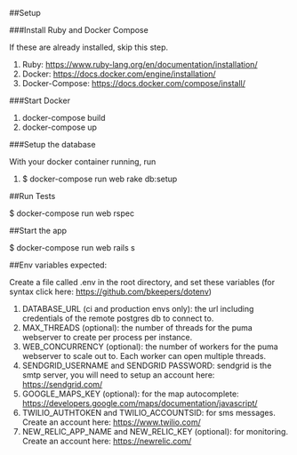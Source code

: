 ##Setup

###Install Ruby and Docker Compose

If these are already installed, skip this step.

1. Ruby: https://www.ruby-lang.org/en/documentation/installation/
1. Docker: https://docs.docker.com/engine/installation/
1. Docker-Compose: https://docs.docker.com/compose/install/

###Start Docker

1. docker-compose build
1. docker-compose up

###Setup the database

With your docker container running, run
 
1. $ docker-compose run web rake db:setup

##Run Tests 

$ docker-compose run web rspec

##Start the app 

$ docker-compose run web rails s

##Env variables expected:

Create a file called .env in the root directory, and set these variables (for syntax click here: https://github.com/bkeepers/dotenv)

1. DATABASE_URL (ci and production envs only): the url including credentials of the remote postgres db to connect to. 
1. MAX_THREADS (optional): the number of threads for the puma webserver to create per process per instance.
1. WEB_CONCURRENCY (optional): the number of workers for the puma webserver to scale out to. Each worker can open multiple threads.
1. SENDGRID_USERNAME and SENDGRID PASSWORD: sendgrid is the smtp server, you will need to setup an account here: https://sendgrid.com/
1. GOOGLE_MAPS_KEY (optional): for the map autocomplete: https://developers.google.com/maps/documentation/javascript/
1. TWILIO_AUTHTOKEN and TWILIO_ACCOUNTSID: for sms messages. Create an account here: https://www.twilio.com/
1. NEW_RELIC_APP_NAME and NEW_RELIC_KEY (optional): for monitoring. Create an account here: https://newrelic.com/